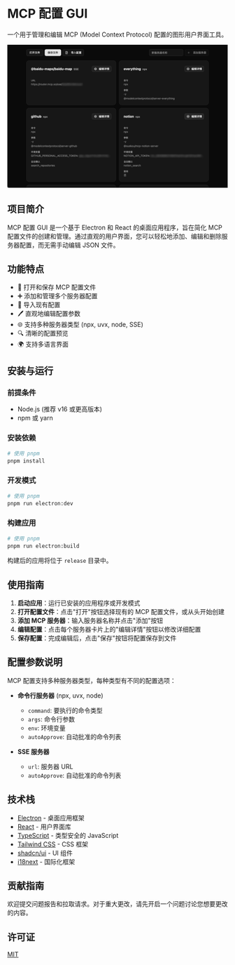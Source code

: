 # MCP 配置 GUI

一个用于管理和编辑 MCP (Model Context Protocol) 配置的图形用户界面工具。

![MCP Config GUI](./screenshots/app-screenshot.png)

## 项目简介

MCP 配置 GUI 是一个基于 Electron 和 React 的桌面应用程序，旨在简化 MCP 配置文件的创建和管理。通过直观的用户界面，您可以轻松地添加、编辑和删除服务器配置，而无需手动编辑 JSON 文件。

## 功能特点

- 📂 打开和保存 MCP 配置文件
- ➕ 添加和管理多个服务器配置
- 🔄 导入现有配置
- 🖊️ 直观地编辑配置参数
- 🌐 支持多种服务器类型 (npx, uvx, node, SSE)
- 🔍 清晰的配置预览
- 🌍 支持多语言界面

## 安装与运行

### 前提条件

- Node.js (推荐 v16 或更高版本)
- npm 或 yarn

### 安装依赖

```bash
# 使用 pnpm
pnpm install
```

### 开发模式

```bash
# 使用 pnpm
pnpm run electron:dev
```

### 构建应用

```bash
# 使用 pnpm
pnpm run electron:build
```

构建后的应用将位于 `release` 目录中。

## 使用指南

1. **启动应用**：运行已安装的应用程序或开发模式
2. **打开配置文件**：点击"打开"按钮选择现有的 MCP 配置文件，或从头开始创建
3. **添加 MCP 服务器**：输入服务器名称并点击"添加"按钮
4. **编辑配置**：点击每个服务器卡片上的"编辑详情"按钮以修改详细配置
5. **保存配置**：完成编辑后，点击"保存"按钮将配置保存到文件

## 配置参数说明

MCP 配置支持多种服务器类型，每种类型有不同的配置选项：

- **命令行服务器** (npx, uvx, node)
  - `command`: 要执行的命令类型
  - `args`: 命令行参数
  - `env`: 环境变量
  - `autoApprove`: 自动批准的命令列表

- **SSE 服务器**
  - `url`: 服务器 URL
  - `autoApprove`: 自动批准的命令列表

## 技术栈

- [Electron](https://www.electronjs.org/) - 桌面应用框架
- [React](https://reactjs.org/) - 用户界面库
- [TypeScript](https://www.typescriptlang.org/) - 类型安全的 JavaScript
- [Tailwind CSS](https://tailwindcss.com/) - CSS 框架
- [shadcn/ui](https://ui.shadcn.com/) - UI 组件
- [i18next](https://www.i18next.com/) - 国际化框架

## 贡献指南

欢迎提交问题报告和拉取请求。对于重大更改，请先开启一个问题讨论您想要更改的内容。

## 许可证

[MIT](LICENSE) 